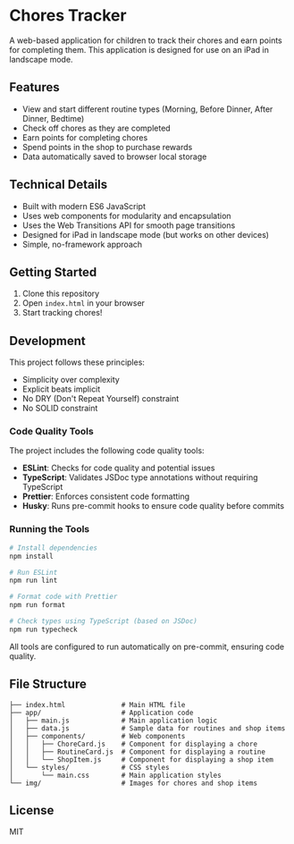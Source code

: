 # Chores Tracker

A web-based application for children to track their chores and earn points for completing them. This application is designed for use on an iPad in landscape mode.

## Features

- View and start different routine types (Morning, Before Dinner, After Dinner, Bedtime)
- Check off chores as they are completed
- Earn points for completing chores
- Spend points in the shop to purchase rewards
- Data automatically saved to browser local storage

## Technical Details

- Built with modern ES6 JavaScript
- Uses web components for modularity and encapsulation
- Uses the Web Transitions API for smooth page transitions
- Designed for iPad in landscape mode (but works on other devices)
- Simple, no-framework approach

## Getting Started

1. Clone this repository
2. Open `index.html` in your browser
3. Start tracking chores!

## Development

This project follows these principles:
- Simplicity over complexity
- Explicit beats implicit
- No DRY (Don't Repeat Yourself) constraint
- No SOLID constraint

### Code Quality Tools

The project includes the following code quality tools:

- **ESLint**: Checks for code quality and potential issues
- **TypeScript**: Validates JSDoc type annotations without requiring TypeScript
- **Prettier**: Enforces consistent code formatting
- **Husky**: Runs pre-commit hooks to ensure code quality before commits

### Running the Tools

```bash
# Install dependencies
npm install

# Run ESLint
npm run lint

# Format code with Prettier
npm run format

# Check types using TypeScript (based on JSDoc)
npm run typecheck
```

All tools are configured to run automatically on pre-commit, ensuring code quality.

## File Structure

```
├── index.html              # Main HTML file
├── app/                    # Application code
│   ├── main.js             # Main application logic
│   ├── data.js             # Sample data for routines and shop items
│   ├── components/         # Web components
│   │   ├── ChoreCard.js    # Component for displaying a chore
│   │   ├── RoutineCard.js  # Component for displaying a routine
│   │   └── ShopItem.js     # Component for displaying a shop item
│   └── styles/             # CSS styles
│       └── main.css        # Main application styles
└── img/                    # Images for chores and shop items
```

## License

MIT 